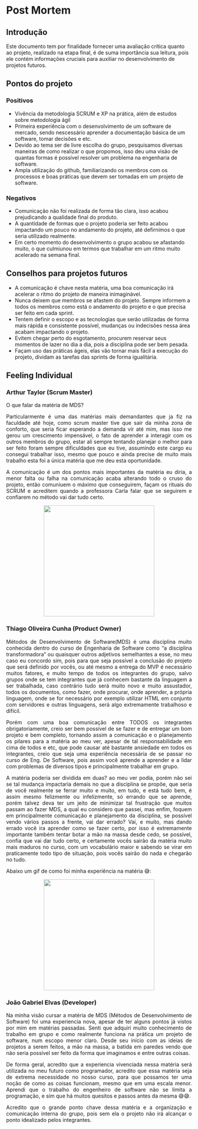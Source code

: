 # Post Mortem

## Introdução

Este documento tem por finalidade fornecer uma avaliação crítica quanto ao projeto,
realizado na etapa final, é de suma importância sua leitura, pois ele contém informações cruciais para auxiliar no desenvolvimento de projetos futuros.

## Pontos do projeto

### Positivos

-   Vivência da metodologia SCRUM e XP na prática, além de estudos sobre metodologia ágil
-   Primeira experiência com o desenvolvimento de um software de mercado, sendo nescessário aprender a documentação básica de um software, tomar decisões e etc.
-   Devido ao tema ser de livre escolha do grupo, pesquisamos diversas maneiras de como realizar o que propomos, isso deu uma visão de quantas formas é possível resolver um problema na engenharia de software.
-   Ampla utilização do github, familiarizando os membros com os processos e boas práticas que devem ser tomadas em um projeto de software.

### Negativos

-   Comunicação não foi realizada de forma tão clara, isso acabou prejudicando a qualidade final do produto.
-   A quantidade de formas que o projeto poderia ser feito acabou impactando um pouco no andamento do projeto, até defirnimos o que seria utilizado realmente.
-   Em certo momento do desenvolvimento o grupo acabou se afastando muito, o que culmiunou em termos que trabalhar em um ritmo muito acelerado na semana final.

## Conselhos para projetos futuros

-   A comunicação é chave nesta matéria, uma boa comunicação irá acelerar o ritmo do projeto de maneira inimaginável.
-   Nunca deixem que membros se afastem do projeto. Sempre informem a todos os membros como está o andamento do projeto e o que precisa ser feito em cada sprint.
-   Tentem definir o escopo e as tecnologias que serão utilizadas de forma mais rápida e consistente possível, mudanças ou indecisões nessa área acabam impactando o projeto.
-   Evitem chegar perto do esgotamento, procurem reservar seus momentos de lazer no dia a dia, pois a disciplina pode ser bem pesada.
-   Façam uso das práticas ágeis, elas vão tornar mais fácil a execução do projeto, dividam as tarefas das sprints de forma igualitária. 


<!-- Nesta seção, seguir a ordem de cargos que desejar -->
## Feeling Individual

### Arthur Taylor (Scrum Master)

  O que falar da matéria de MDS? 
  
   <p align="justify"> Particularmente é uma das matérias maís demandantes que ja fiz na faculdade até hoje, como scrum master tive que sair da minha zona de conforto, 
  que seria ficar esperando a demanda vir até mim, mas isso me gerou um crescimento impensável, o fato de aprender a interagir com os outros membros do grupo,
  estar ali sempre tentando planejar o melhor para ser feito foram sempre dificuldades que eu tive, assumindo este cargo eu consegui trabalhar isso, mesmo que pouco 
  e ainda precise de muito mais trabalho esta foi a única matéria que me deu esta oportunidade.
  
   <p align="justify"> A comunicação é um dos pontos mais importantes da matéria eu diria, a menor falta ou falha na comunicação acaba alterando todo o cruso do projeto, então comuniuem o 
  máximo que conseguirem, façam os rituais do SCRUM e acreditem quando a professora Carla falar que se seguirem e confiarem no método vai dar tudo certo.
  
  <p align="center">
  <img src="https://tenor.com/view/imagination-spongebob-squarepants-dreams-communication-gif-14557603.gif"  width="300"/>
  
</p>

### Thiago Oliveira Cunha (Product Owner)
<p align="justify"> Métodos de Desenvolvimento de Software(MDS) é uma disciplina muito conhecida dentro do curso de Engenharia de Software como “a disciplina transformadora” ou quaisquer outros adjetivos semelhantes a esse, no meu caso eu concordo sim, pois para que seja possível a conclusão do projeto que será definido por vocês, ou até mesmo a entrega do MVP é necessário muitos fatores, e muito tempo de todos os integrantes do grupo, salvo grupos onde se tem integrantes que já conhecem bastante da linguagem a ser trabalhada, caso contrário tudo será muito novo e muito assustador, todos os documentos, como fazer, onde procurar, onde aprender, a própria linguagem, onde se for necessário por exemplo utilizar HTML em conjunto com servidores e outras linguagens, será algo extremamente trabalhoso e difícil.
<p align="justify"> Porém com uma boa comunicação entre TODOS os integrantes obrigatoriamente, creio ser bem possível de se fazer e de entregar um bom projeto e bem completo, tornando assim a comunicação e o planejamento os pilares para a matéria ao meu ver, apesar de tal responsabilidade em cima de todos e etc, que pode causar até bastante ansiedade em todos os integrantes, creio que seja uma experiência necessária de se passar no curso de Eng. De Software, pois assim você aprende a aprender e a lidar com problemas de diversos tipos e principalmente trabalhar em grupo.
<p align="justify"> A matéria poderia ser dividida em duas? ao meu ver podia, porém não sei se tal mudança impactaria demais no que a disciplina se propõe, que seria de você realmente se ferrar muito e muito, em tudo, e está tudo bem, é assim mesmo felizmente ou infelizmente, só errando que se aprende, porém talvez deva ter um jeito de minimizar tal frustração que muitos passam ao fazer MDS, a qual eu considero que passei, mas enfim, foquem em principalmente comunicação e planejamento da disciplina, se possível vendo vários passos a frente, vai dar errado? Vai, e muito, mas dando errado você ira aprender como se fazer certo, por isso é extremamente importante também tentar botar a mão na massa desde cedo, se possível, confia que vai dar tudo certo, e certamente vocês sairão da matéria muito mais maduros no curso, com um vocabulário maior e sabendo se virar em praticamente todo tipo de situação, pois vocês sairão do nada e chegarão no tudo.
  <p align="justify">Abaixo um gif de como foi minha experiência na matéria 😅:
  <p align="center">
  <img src="https://camo.githubusercontent.com/1b733793b67e0e2f2e5a0085dbabbf03d4ee459ce981126c8243a72bf22c7b4d/68747470733a2f2f6d656469612e67697068792e636f6d2f6d656469612f4e54757237586c56445564714d2f67697068792e676966"  width="300"/>

    
### João Gabriel Elvas (Developer)
<p align="justify">Na minha visão cursar a matéria de MDS (Métodos de Desenvolvimento de Software) foi uma experiencia nova, apesar de ter alguns pontos já vistos por mim em matérias passadas. Senti que adquiri muito conhecimento de trabalho em grupo e como realmente funciona na prática um projeto de software, num escopo menor claro. Desde seu início com as ideias de projetos a serem feitos, a mão na massa, a batida em paredes vendo que não seria possível ser feito da forma que imaginamos e entre outras coisas.
<p align="justify"> De forma geral, acredito que a experiencia vivenciada nessa matéria será utilizada no meu futuro como programador, acredito que essa matéria seja de extrema necessidade no nosso curso, para que possamos ter uma noção de como as coisas funcionam, mesmo que em uma escala menor. Aprendi que o trabalho do engenheiro de software não se limita a programação, e sim que há muitos quesitos e passos antes da mesma 😅😅.
<p align="justify"> Acredito que o grande ponto chave dessa matéria e a organização e comunicação interna do grupo, pois sem ela o projeto não irá alcançar o ponto idealizado pelos integrantes. 
